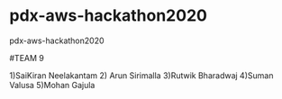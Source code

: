 # pdx-aws-hackathon2020
pdx-aws-hackathon2020

#TEAM 9 

1)SaiKiran Neelakantam
 2) Arun Sirimalla
 3)Rutwik Bharadwaj
 4)Suman Valusa
 5)Mohan Gajula
